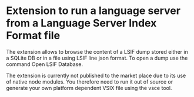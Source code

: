 # Extension to run a language server from a Language Server Index Format file

The extension allows to browse the content of a LSIF dump stored either in a SQLite DB or in a file using LSIF line json format. To open a dump use the command Open LSIF Database.

The extension is currently not published to the market place due to its use of native node modules. You therefore need to run it out of source or generate your own platform dependent VSIX file using the vsce tool.